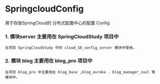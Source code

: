 # SpringcloudConfig
用于存放SpringCloud的 分布式配置中心的配置 Config


### 1. 模块server 主要用在 SpringCloudStudy 项目中
```
在项目 SpringCloudStudy 中的 cloud_10_config_server 模块中使用。
```

### 2. 模块 blog 主要用在 blog_pro 项目中
```
在项目 blog_pro 中主要用在 blog_base ,blog_eureka . blog_manager_zuul 等模块中。
```
